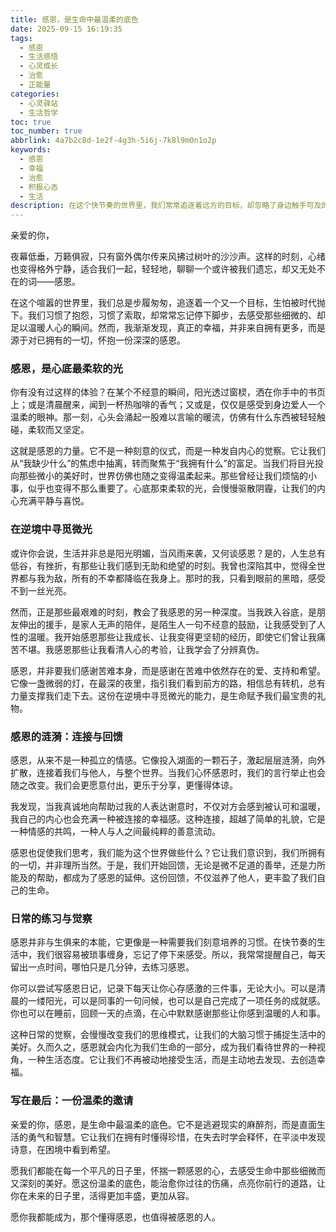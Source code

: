 ```yaml
---
title: 感恩，是生命中最温柔的底色
date: 2025-09-15 16:19:35
tags:
  - 感恩
  - 生活感悟
  - 心灵成长
  - 治愈
  - 正能量
categories:
  - 心灵驿站
  - 生活哲学
toc: true
toc_number: true
abbrlink: 4a7b2c8d-1e2f-4g3h-5i6j-7k8l9m0n1o2p
keywords:
  - 感恩
  - 幸福
  - 治愈
  - 积极心态
  - 生活
description: 在这个快节奏的世界里，我们常常追逐着远方的目标，却忽略了身边触手可及的温暖。本文将带你走进感恩的世界，感受它如何成为我们生命中最温柔的底色，治愈过往的伤痛，点亮前行的道路，让每一个平凡的日子都闪耀着不凡的光芒。
---
```


亲爱的你，

夜幕低垂，万籁俱寂，只有窗外偶尔传来风拂过树叶的沙沙声。这样的时刻，心绪也变得格外宁静，适合我们一起，轻轻地，聊聊一个或许被我们遗忘，却又无处不在的词——感恩。

在这个喧嚣的世界里，我们总是步履匆匆，追逐着一个又一个目标，生怕被时代抛下。我们习惯了抱怨，习惯了索取，却常常忘记停下脚步，去感受那些细微的、却足以温暖人心的瞬间。然而，我渐渐发现，真正的幸福，并非来自拥有更多，而是源于对已拥有的一切，怀抱一份深深的感恩。

### 感恩，是心底最柔软的光

你有没有过这样的体验？在某个不经意的瞬间，阳光透过窗棂，洒在你手中的书页上；或是清晨醒来，闻到一杯热咖啡的香气；又或是，仅仅是感受到身边爱人一个温柔的眼神。那一刻，心头会涌起一股难以言喻的暖流，仿佛有什么东西被轻轻触碰，柔软而又坚定。

这就是感恩的力量。它不是一种刻意的仪式，而是一种发自内心的觉察。它让我们从“我缺少什么”的焦虑中抽离，转而聚焦于“我拥有什么”的富足。当我们将目光投向那些微小的美好时，世界仿佛也随之变得温柔起来。那些曾经让我们烦恼的小事，似乎也变得不那么重要了。心底那束柔软的光，会慢慢驱散阴霾，让我们的内心充满平静与喜悦。

### 在逆境中寻觅微光

或许你会说，生活并非总是阳光明媚，当风雨来袭，又何谈感恩？是的，人生总有低谷，有挫折，有那些让我们感到无助和绝望的时刻。我曾也深陷其中，觉得全世界都与我为敌，所有的不幸都降临在我身上。那时的我，只看到眼前的黑暗，感受不到一丝光亮。

然而，正是那些最艰难的时刻，教会了我感恩的另一种深度。当我跌入谷底，是朋友伸出的援手，是家人无声的陪伴，是陌生人一句不经意的鼓励，让我感受到了人性的温暖。我开始感恩那些让我成长、让我变得更坚韧的经历，即使它们曾让我痛苦不堪。我感恩那些让我看清人心的考验，让我学会了分辨真伪。

感恩，并非要我们感谢苦难本身，而是感谢在苦难中依然存在的爱、支持和希望。它像一盏微弱的灯，在最深的夜里，指引我们看到前方的路，相信总有转机，总有力量支撑我们走下去。这份在逆境中寻觅微光的能力，是生命赋予我们最宝贵的礼物。

### 感恩的涟漪：连接与回馈

感恩，从来不是一种孤立的情感。它像投入湖面的一颗石子，激起层层涟漪，向外扩散，连接着我们与他人，与整个世界。当我们心怀感恩时，我们的言行举止也会随之改变。我们会更愿意付出，更乐于分享，更懂得体谅。

我发现，当我真诚地向帮助过我的人表达谢意时，不仅对方会感到被认可和温暖，我自己的内心也会充满一种被连接的幸福感。这种连接，超越了简单的礼貌，它是一种情感的共鸣，一种人与人之间最纯粹的善意流动。

感恩也促使我们思考，我们能为这个世界做些什么？它让我们意识到，我们所拥有的一切，并非理所当然。于是，我们开始回馈，无论是微不足道的善举，还是力所能及的帮助，都成为了感恩的延伸。这份回馈，不仅滋养了他人，更丰盈了我们自己的生命。

### 日常的练习与觉察

感恩并非与生俱来的本能，它更像是一种需要我们刻意培养的习惯。在快节奏的生活中，我们很容易被琐事缠身，忘记了停下来感受。所以，我常常提醒自己，每天留出一点时间，哪怕只是几分钟，去练习感恩。

你可以尝试写感恩日记，记录下每天让你心存感激的三件事，无论大小。可以是清晨的一缕阳光，可以是同事的一句问候，也可以是自己完成了一项任务的成就感。你也可以在睡前，回顾一天的点滴，在心中默默感谢那些让你感到温暖的人和事。

这种日常的觉察，会慢慢改变我们的思维模式，让我们的大脑习惯于捕捉生活中的美好。久而久之，感恩就会内化为我们生命的一部分，成为我们看待世界的一种视角，一种生活态度。它让我们不再被动地接受生活，而是主动地去发现、去创造幸福。

### 写在最后：一份温柔的邀请

亲爱的你，感恩，是生命中最温柔的底色。它不是逃避现实的麻醉剂，而是直面生活的勇气和智慧。它让我们在拥有时懂得珍惜，在失去时学会释怀，在平淡中发现诗意，在困境中看到希望。

愿我们都能在每一个平凡的日子里，怀揣一颗感恩的心，去感受生命中那些细微而又深刻的美好。愿这份温柔的底色，能治愈你过往的伤痛，点亮你前行的道路，让你在未来的日子里，活得更加丰盛，更加从容。

愿你我都能成为，那个懂得感恩，也值得被感恩的人。